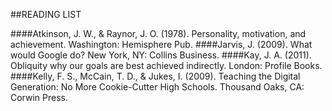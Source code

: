 ##READING LIST

####Atkinson, J. W., & Raynor, J. O. (1978). Personality, motivation, and achievement. Washington: Hemisphere Pub.
####Jarvis, J. (2009). What would Google do? New York, NY: Collins Business.
####Kay, J. A. (2011). Obliquity why our goals are best achieved indirectly. London: Profile Books.
####Kelly, F. S., McCain, T. D., & Jukes, I. (2009). Teaching the Digital Generation: No More Cookie-Cutter High Schools. Thousand Oaks, CA: Corwin Press.